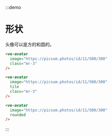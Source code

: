 :::demo
# 形状

头像可以是方的和圆的。

```html
<ve-avatar
  image="https://picsum.photos/id/11/500/300"
  class="mr-3"
/>

<ve-avatar
  image="https://picsum.photos/id/11/500/300"
  tile
  class="mr-3"
/>

<ve-avatar
  image="https://picsum.photos/id/11/500/300"
  rounded
/>
```
:::